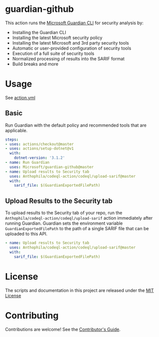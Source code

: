 # guardian-github

This action runs the [Microsoft Guardian CLI](https://aka.ms/msguardian) for security analysis by:

* Installing the Guardian CLI
* Installing the latest Microsoft security policy
* Installing the latest Microsoft and 3rd party security tools
* Automatic or user-provided configuration of security tools
* Execution of a full suite of security tools
* Normalized processing of results into the SARIF format
* Build breaks and more

# Usage

See [action.yml](action.yml)

## Basic

Run Guardian with the default policy and recommended tools that are applicable.

```yaml
steps:
- uses: actions/checkout@master
- uses: actions/setup-dotnet@v1
  with:
    dotnet-version: '3.1.2'
- name: Run Guardian
  uses: Microsoft/guardian-github@master
- name: Upload results to Security tab
  uses: Anthophila/codeql-action/codeql/upload-sarif@master
  with:
    sarif_file: $(GuardianExportedFilePath)
```

## Upload Results to the Security tab

To upload results to the Security tab of your repo, run the `Anthophila/codeql-action/codeql/upload-sarif` action immediately after running Guardian. Guardian sets the environment variable `GuardianExportedFilePath` to the path of a single SARIF file that can be uploaded to this API.

```yaml
- name: Upload results to Security tab
  uses: Anthophila/codeql-action/codeql/upload-sarif@master
  with:
    sarif_file: $(GuardianExportedFilePath)
```

# License

The scripts and documentation in this project are released under the [MIT License](LICENSE)

# Contributing

Contributions are welcome! See the [Contributor's Guide](docs/contributors.md).